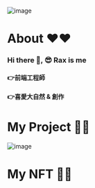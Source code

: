 ![image](https://github.com/RaxCruz/ReadMe/blob/main/banner_2.png?raw=true)

# About ❤❤
### Hi there 👋, 😎 Rax is me
#### 👉前端工程師
#### 👉喜愛大自然 & 創作

# My Project 🧡🧡

![image](https://github.com/RaxCruz/ReadMe/blob/main/Calculation.PNG?raw=true)


# My NFT 💚💚

